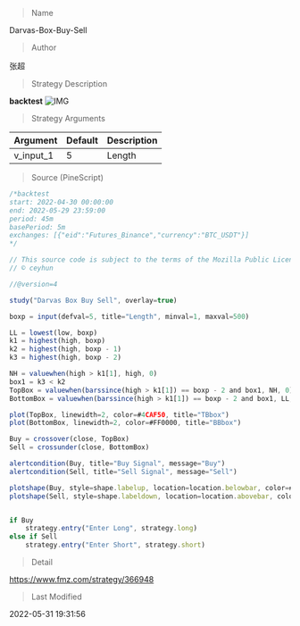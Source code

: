 
> Name

Darvas-Box-Buy-Sell

> Author

张超

> Strategy Description



**backtest**
 ![IMG](https://www.fmz.com/upload/asset/10e8695aa04c6866260.png) 

> Strategy Arguments



|Argument|Default|Description|
|----|----|----|
|v_input_1|5|Length|


> Source (PineScript)

``` javascript
/*backtest
start: 2022-04-30 00:00:00
end: 2022-05-29 23:59:00
period: 45m
basePeriod: 5m
exchanges: [{"eid":"Futures_Binance","currency":"BTC_USDT"}]
*/

// This source code is subject to the terms of the Mozilla Public License 2.0 at https://mozilla.org/MPL/2.0/
// © ceyhun

//@version=4

study("Darvas Box Buy Sell", overlay=true)

boxp = input(defval=5, title="Length", minval=1, maxval=500)

LL = lowest(low, boxp)
k1 = highest(high, boxp)
k2 = highest(high, boxp - 1)
k3 = highest(high, boxp - 2)

NH = valuewhen(high > k1[1], high, 0)
box1 = k3 < k2
TopBox = valuewhen(barssince(high > k1[1]) == boxp - 2 and box1, NH, 0)
BottomBox = valuewhen(barssince(high > k1[1]) == boxp - 2 and box1, LL, 0)

plot(TopBox, linewidth=2, color=#4CAF50, title="TBbox")
plot(BottomBox, linewidth=2, color=#FF0000, title="BBbox")

Buy = crossover(close, TopBox)
Sell = crossunder(close, BottomBox)

alertcondition(Buy, title="Buy Signal", message="Buy")
alertcondition(Sell, title="Sell Signal", message="Sell")

plotshape(Buy, style=shape.labelup, location=location.belowbar, color=#4CAF50, size=size.tiny, title="Buy Signal", text="Buy", textcolor=color.black)
plotshape(Sell, style=shape.labeldown, location=location.abovebar, color=#FF0000, size=size.tiny, title="Sell Signal", text="Sell", textcolor=color.white)


if Buy
    strategy.entry("Enter Long", strategy.long)
else if Sell
    strategy.entry("Enter Short", strategy.short)
```

> Detail

https://www.fmz.com/strategy/366948

> Last Modified

2022-05-31 19:31:56
